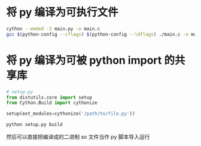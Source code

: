 # 将 py 编译为可执行文件

```bash
cython --emded -3 main.py -o main.c
gcc $(python-config --cflags) $(python-config --ldflags) ./main.c -o main
```

# 将 py 编译为可被 python import 的共享库

```python
# setup.py
from distutils.core import setup
from Cython.Build import cythonize

setup(ext_modules=cythonize('/path/to/file.py'))
```

```bash
python setup.py build
```

然后可以直接把编译成的二进制 so 文件当作 py 脚本导入运行